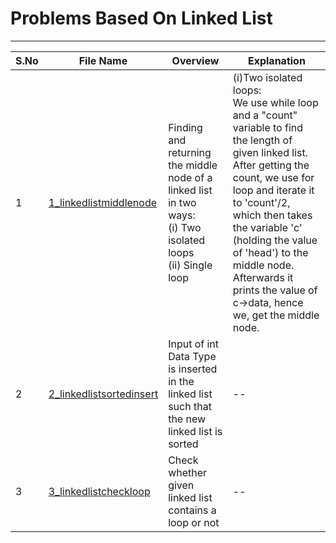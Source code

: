 # Problems Based On Linked List
------------------------------------
| S.No | File Name | Overview | Explanation |
|------|-----------|----------|---------|
| 1 | [1_linkedlistmiddlenode](https://github.com/Sia714/linked-list-problems/blob/main/1_linkedlistmiddlenode.cpp) | Finding and returning the middle node of a linked list in two ways:<br>(i) Two isolated loops <br>(ii) Single loop | (i)Two isolated loops:<br> We use while loop and a "count" variable to find the length of given linked list. After getting the count, we use for loop and iterate it to 'count'/2, which then takes the variable 'c' (holding the value of 'head') to the middle node. Afterwards it prints the value of c->data, hence we, get the middle node.<br>
| 2 | [2_linkedlistsortedinsert](https://github.com/Sia714/linked-list-problems/blob/main/2_linkedlistsortedinsert.cpp) | Input of int Data Type is inserted in the linked list such that the new linked list is sorted |--|
| 3 | [3_linkedlistcheckloop](https://github.com/Sia714/linked-list-problems/blob/main/3_linkedlistcheckloop.cpp) | Check whether given linked list contains a loop or not |--|

